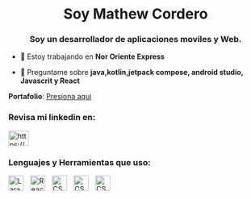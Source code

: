 <h1 align="center">Soy Mathew Cordero</h1>
<h3 align="center">Soy un desarrollador de aplicaciones moviles y Web.</h3>

- 🔭 Estoy trabajando en **Nor Oriente Express**

- 💬 Preguntame sobre **java,kotlin,jetpack compose, android studio, Javascrit y React**

**Portafolio**: [Presiona aqui](https://mathew-cordero-aquino.netlify.app)

<h3 align="left">Revisa mi linkedin en:</h3>
<p align="left">
<a href="https://www.linkedin.com/in/mathew-cordero/" target="blank"><img align="center" src="https://raw.githubusercontent.com/rahuldkjain/github-profile-readme-generator/master/src/images/icons/Social/linked-in-alt.svg" alt="https://www.linkedin.com/in/mathew-cordero/" height="30" width="40" /></a>
</p>

<h3 align="left">Lenguajes y Herramientas que uso:</h3>
<img align="left" alt="Laravel" width="30px" style="padding-right:10px;" src="https://cdn.jsdelivr.net/gh/devicons/devicon/icons/laravel/laravel-original.svg"/>
<img align="left" alt="React" width="30px" style="padding-right:10px;" src="https://cdn.jsdelivr.net/gh/devicons/devicon/icons/react/react-original.svg"/>
<img align="left" alt="CSS" width="30px" style="padding-right:10px;" src="https://cdn.jsdelivr.net/gh/devicons/devicon/icons/css3/css3-plain.svg" />
<img align="left" alt="CSS" width="30px" style="padding-right:10px;" src="https://cdn.jsdelivr.net/gh/devicons/devicon/icons/flutter/flutter-original.svg" />
<img align="left" alt="CSS" width="30px" style="padding-right:10px;" src="https://cdn.jsdelivr.net/gh/devicons/devicon/icons/kotlin/kotlin-original.svg" />



